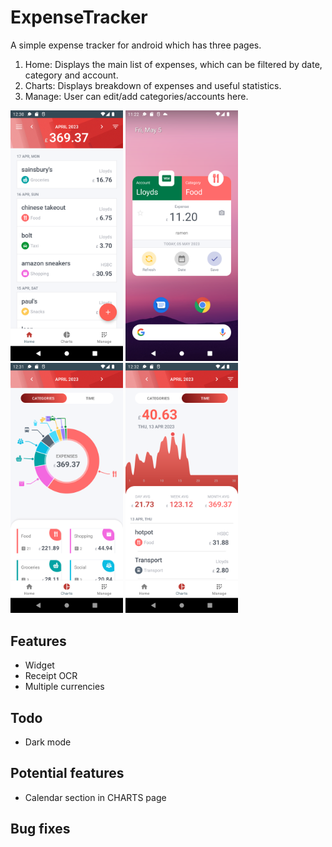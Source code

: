 # ExpenseTracker
A simple expense tracker for android which has three pages.
1. Home: Displays the main list of expenses, which can be filtered by date, category and account.
2. Charts: Displays breakdown of expenses and useful statistics.
3. Manage: User can edit/add categories/accounts here.

<img src="https://github.com/rachung2510/ExpenseTracker/blob/master/screenshots/screenshot-home.png?raw=true" alt="Home Page" width="180"/> <img src="https://github.com/rachung2510/ExpenseTracker/blob/master/screenshots/screenshot-expense.png?raw=true" alt="Add expense" width="180"/> <img src="https://github.com/rachung2510/ExpenseTracker/blob/master/screenshots/screenshot-piechart.png?raw=true" alt="Piechart" width="180"/> <img src="https://github.com/rachung2510/ExpenseTracker/blob/master/screenshots/screenshot-graph.png?raw=true" alt="Graph of expenses over time" width="180"/>

## Features
- Widget
- Receipt OCR
- Multiple currencies

## Todo
- Dark mode

## Potential features
- Calendar section in CHARTS page

## Bug fixes

